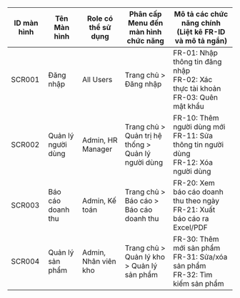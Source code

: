 | ID màn hình | Tên Màn hình   | Role có thể sử dụng    | Phân cấp Menu đến màn hình chức năng               | Mô tả các chức năng chính (Liệt kê FR-ID và mô tả ngắn)                                         |
|-------------|----------------|-----------------------|-----------------------------------------------------|--------------------------------------------------------------------------------------------------|
| SCR001      | Đăng nhập      | All Users             | Trang chủ > Đăng nhập                               | FR-01: Nhập thông tin đăng nhập<br>FR-02: Xác thực tài khoản<br>FR-03: Quên mật khẩu             |
| SCR002      | Quản lý người dùng | Admin, HR Manager | Trang chủ > Quản trị hệ thống > Quản lý người dùng  | FR-10: Thêm người dùng mới<br>FR-11: Sửa thông tin người dùng<br>FR-12: Xóa người dùng           |
| SCR003      | Báo cáo doanh thu | Admin, Kế toán      | Trang chủ > Báo cáo > Báo cáo doanh thu             | FR-20: Xem báo cáo doanh thu theo ngày<br>FR-21: Xuất báo cáo ra Excel/PDF                       |
| SCR004      | Quản lý sản phẩm  | Admin, Nhân viên kho| Trang chủ > Quản lý kho > Quản lý sản phẩm          | FR-30: Thêm mới sản phẩm<br>FR-31: Sửa/xóa sản phẩm<br>FR-32: Tìm kiếm sản phẩm                  |